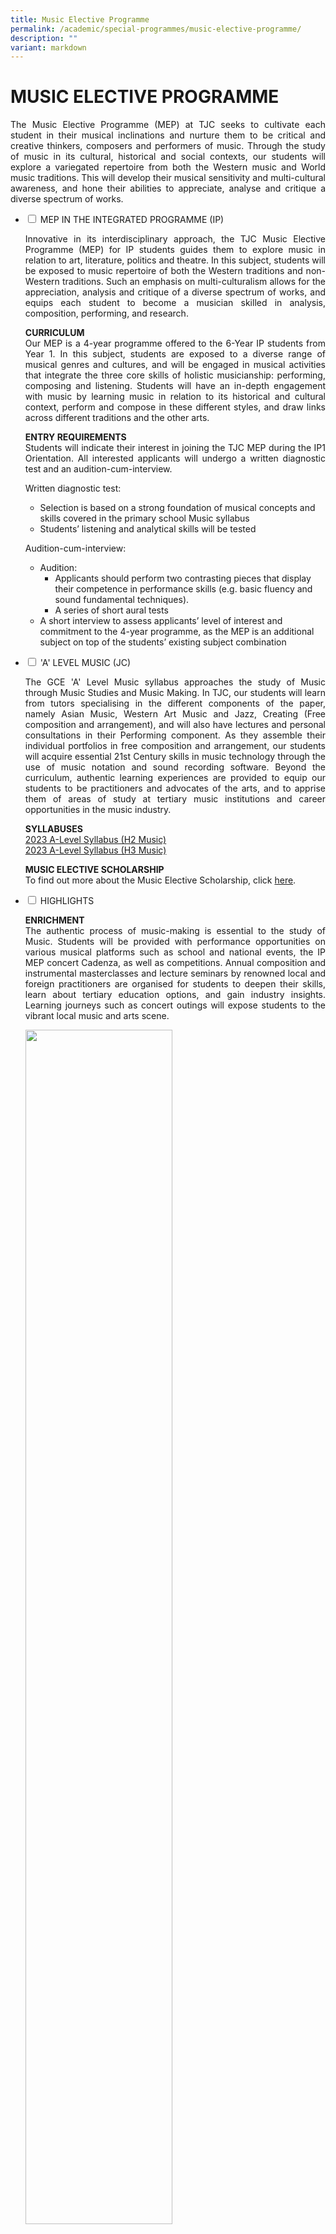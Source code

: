 ```yaml
---
title: Music Elective Programme
permalink: /academic/special-programmes/music-elective-programme/
description: ""
variant: markdown
---
```

# MUSIC ELECTIVE PROGRAMME

<p style="text-align: justify;">The Music Elective Programme (MEP)&nbsp;at TJC seeks to cultivate each student in their musical inclinations and nurture them to be critical and creative thinkers, composers and performers of music. Through the study of music in its cultural, historical and social contexts, our students will explore a variegated repertoire from both the Western music and World music traditions. This will develop their musical sensitivity and multi-cultural awareness, and hone their abilities to appreciate, analyse and critique a diverse spectrum of works.</p>

<ul class="jekyllcodex_accordion">
  <li>
    <input type="checkbox" id="accordion1">
    <label for="accordion1">MEP IN THE INTEGRATED PROGRAMME (IP)</label>
    <div>
			<p style="text-align: justify;">Innovative in its interdisciplinary approach, the TJC Music Elective Programme (MEP) for IP students guides them to explore music in relation to art, literature, politics and theatre. In this subject, students will be exposed to music repertoire of both the Western traditions and non-Western traditions. Such an emphasis on multi-culturalism allows for the appreciation, analysis and critique of a diverse spectrum of works, and equips each student to become a musician skilled in analysis, composition, performing, and research.</p>
			<p style="text-align: justify;"><b>CURRICULUM</b><br>Our MEP is a 4-year programme offered to the 6-Year IP students from Year 1. In this subject, students are exposed to a diverse range of musical genres and cultures, and will be engaged in musical activities that integrate the three core skills of holistic musicianship: performing, composing and listening. Students will have an in-depth engagement with music by learning music in relation to its historical and cultural context, perform and compose in these different styles, and draw links across different traditions and the other arts.</p>
			<p style="text-align: justify;"><b>ENTRY REQUIREMENTS</b><br>Students will indicate their interest in joining the TJC MEP during the IP1 Orientation. All interested applicants will undergo a written diagnostic test and an audition-cum-interview. </p>
			<p style="text-align: justify;">Written diagnostic test:<br></p><ul>
			<li>Selection is based on a strong foundation of musical concepts and skills covered in the primary school Music syllabus</li>
			<li>Students’ listening and analytical skills will be tested</li>
			</ul>
			<p></p>
			<p style="text-align: justify;">Audition-cum-interview:<br></p><ul>
			<li>Audition:
				   <ul>
			       <li>Applicants should perform two contrasting pieces that display their competence in performance skills (e.g. basic fluency and sound fundamental techniques).</li>
			       <li>A series of short aural tests</li>
			    </ul>
		</li>
			<li>A short interview to assess applicants’ level of interest and commitment to the 4-year programme, as the MEP is an additional subject on top of the students’ existing subject combination</li>
			</ul>
			<p></p>
    </div>
	</li> 
  <li>
    <input type="checkbox" id="accordion2">
    <label for="accordion2">'A' LEVEL MUSIC (JC)</label>
    <div>
			<p style="text-align: justify;">The GCE 'A' Level Music syllabus approaches the study of Music through Music Studies and Music Making. In TJC, our students will learn from tutors specialising in the different components of the paper, namely Asian Music, Western Art Music and Jazz, Creating (Free composition and arrangement), and will also have lectures and personal consultations in their Performing component. As they assemble their individual portfolios in free composition and arrangement, our students will acquire essential 21st Century skills in music technology through the use of music notation and sound recording software. Beyond the curriculum, authentic learning experiences are provided to equip our students to be practitioners and advocates of the arts, and to apprise them of areas of study at tertiary music institutions and career opportunities in the music industry.</p>
			<p style="text-align: justify;"><b>SYLLABUSES</b><br><a href="/files/Academic/Music%20Elective%20Programme/9753_y23_sy.pdf" target="_blank">2023 A-Level Syllabus (H2 Music)</a><br><a href="/files/Academic/Music%20Elective%20Programme/9819_y23_sy.pdf" target="_blank">2023 A-Level Syllabus (H3 Music)</a></p>
			<p style="text-align: justify;"><b>MUSIC ELECTIVE SCHOLARSHIP
</b><br>To find out more about the Music Elective Scholarship, click <a href="https://www.moe.gov.sg/financial-matters/awards-scholarships/programme-scholarships-pre-u" target="_blank">here</a>.</p>
    </div>
	</li> 
  <li>
    <input type="checkbox" id="accordion3">
    <label for="accordion3">HIGHLIGHTS</label>
    <div>
			<p style="text-align: justify;"><b>ENRICHMENT</b><br>The authentic process of music-making is essential to the study of Music. Students will be provided with performance opportunities on various musical platforms such as school and national events, the IP MEP concert Cadenza, as well as competitions. Annual composition and instrumental masterclasses and lecture seminars by renowned local and foreign practitioners are organised for students to deepen their skills, learn about tertiary education options, and gain industry insights. Learning journeys such as concert outings will expose students to the vibrant local music and arts scene.</p>
			<img src="/images/Academic/Special%20programmes/Music%20Elective%20Programme/IP2%20Gamelan%20Workshop%202020.jpg" style="width:70%">
			<center><b>Gamelan Workshop for our IP MEP students</b></center>
			<img src="/images/Academic/Special%20programmes/Music%20Elective%20Programme/Cadenza%20I%202020%20Picture%20filming.jpg" style="width:70%">
			<center><b>TJC IP MEP Concert Cadenza I</b></center>
			<p style="text-align: justify;"><b>MOTIF XIII to XV</b><br>Undaunted by restrictions on live performances caused by the COVID-19 pandemic, we premiered the 13th, 14th,and 15th installments of the TJC MEP MOTIF series virtually. In our most recent edition (2022), the JC2 MEP students put together an online concert featuring performances on the piano, viola, double bass and voice across an eclectic repertoire of works by composers such as Mozart, Schumann, Messiaen and Takemitsu. Our JC1s also performed their own arrangement of anime and video game music.
				<iframe width="560" height="315" src="https://www.youtube.com/embed/tPlss_Zc_U0" title="YouTube video player" frameborder="0" allow="accelerometer; autoplay; clipboard-write; encrypted-media; gyroscope; picture-in-picture; web-share" allowfullscreen=""></iframe>
			</p><p style="text-align: justify;"><b>MOTIF XII</b><br>The 12th edition of the annual TJC MEP MOTIF showcase featured current students and alumni coming together for an evening of music making and performance. Held at the Esplanade Recital Studio, the concert featured performances from our JC2 students, while students from the other levels and alumni collaborated to present a diverse range of performances. These included the world premieres of Escape for Wind Quintet, written by MEP alumnus Marcus Ong, as well as that of Kitchen Nightmares, an original theatrical piece conceptualised and conceived by our 2019 batch of JC1 MEP students. The evening marked the successes of TJC MEP past and present, while looking forward to future musical achievements.</p>
			<table>
<thead>
  <tr>
    <th></th>
    <th></th>
  </tr>
</thead>
<tbody>
  <tr>
    <td><img src="/images/Academic/Special%20programmes/Music%20Elective%20Programme/Motif%20XII%202019%20full%20picture.jpg" style="width:100%"></td>
		 <td><img src="/images/Academic/Special%20programmes/Music%20Elective%20Programme/Motif%20XII%202019%20Performance%20Peizhen.jpg" style="width:100%"></td>
  </tr>
</tbody>
</table>
			<center>Our MEP maestros in action</center>
			<p style="text-align: justify;"><b>VIVACE PIANO ENSEMBLE COMPETITION</b><br>The JC1 MEP cohort took part in the 10th&nbsp;installment of Vivace in 2019, an inter-school piano ensemble competition organised by National Junior College. Of the five piano duos presented, two won the Silver award while one emerged with a Gold with Commendation award, placing among the top 6 duos from across the country. In preparation for the competition, the duos were coached by TJC MEP alumnus Bertram Wee, a graduate of the Royal College of Music. Through this experience, the participants gained a newfound appreciation for contemporary piano duet repertoire, while expanding their range of performing skills, particularly in a collaborative setting.</p>
			<img src="/images/Academic/Special%20programmes/Music%20Elective%20Programme/Vivace%202019%20pic.jpg" style="width:70%">
			<center>Our award-winning piano duos</center>
			<p style="text-align: justify;"><b>TAIWAN CULTURAL IMMERSION TRIP 2019</b><br>One of the key highlights of our Music Elective Programme is the biennial overseas immersion trip for our students to learn about the impact of music in other parts of the world. In Taiwan, our IP3 to JC2 MEP students broadened their musical horizons through attending a series of workshops at the Taipei National University of the Arts. These focused on various aspects of musical study - traditional Taiwanese musical genres (Nanguan and Beiguan), contemporary music performance and creative composition. This was complemented by a visit to National Taiwan College of Performing Arts, where they observed the local students in action during rehearsals for Peking Opera and Hakka Opera. The students gained a fresh cultural perspective and deeper appreciation for the arts beyond the local context.</p>
						<table>
<thead>
  <tr>
    <th></th>
    <th></th>
  </tr>
</thead>
<tbody>
  <tr>
    <td><img src="/images/Academic/Special%20programmes/Music%20Elective%20Programme/MEP%20Immersion%20Trip%202019%20Group%20photo.jpg" style="width:100%"></td>
		 <td><img src="/images/Academic/Special%20programmes/Music%20Elective%20Programme/MEP%20Immersion%20Trip%202019.jpg" style="width:100%"></td>
  </tr>
</tbody>
</table>
			<center>Our students deepening their learning in Taiwan</center>
    </div>
	</li> 
	  <li>
    <input type="checkbox" id="accordion4">
    <label for="accordion4">DISTINGUISHED ALUMNI</label>
    <div>
			<b>EMILY KOH</b><br><br>
			<img src="/images/Academic/Special%20programmes/Music%20Elective%20Programme/Emily%20Koh%20Distinguished%20Alumni.png" style="width:60%">
			<center>2019 NAC Young Artist Award – Emily Koh (Class of 2004), Assistant Professor of Composition at the University of Georgia in Athens (UGA) in Georgia, USA.</center>
			<p style="text-align: justify;"> Emily Koh is a composer of contemporary classical music whose work is characterised by inventive explorations of the smallest details of sound. She received a PhD in Music Composition and Theory from Brandeis University, Waltham in Massachusetts, USA (2017). Today, Emily is Assistant Professor of Composition at the University of Georgia (UGA) in Athens in Georgia, USA, and performs as a double bassist in the Atlanta contemporary music scene. Each time Emily returns to Singapore, she generously conducts workshops at various schools and makes it a point to do so especially at TJC.</p>
			<p><b>Selected Awards and Achievements</b>
			</p><ul>
				<li>Commissioned by Singapore Symphony Orchestra (2015)</li>
				<li>Asian Composers League Yoshiro Irino Memorial Prize (Hong Kong, 2013)</li>
				<li>Recipient, Paul Abisheganaden Grant for Artistic Excellence (2012)</li>
				<li>Barlow Endowment General Commission (USA, 2012)</li>
			</ul>
				<p></p>
	<p>Source: <a href="https://www.nac.gov.sg/dam/jcr:88484dbc-66b6-4618-baca-7ba17685f6b4" target="_blank">National Arts Council </a></p>
	<iframe width="560" height="315" src="https://www.youtube.com/embed/-8YgbM10GYI" title="2019 Young Artist Award Recipient: Emily Koh" frameborder="0" allow="accelerometer; autoplay; clipboard-write; encrypted-media; gyroscope; picture-in-picture" allowfullscreen=""></iframe>
	<p><b>CHEN ZHANGYI</b></p>
	<img src="/images/Academic/Special%20programmes/Music%20Elective%20Programme/Chen%20Zhangyi%20Distinguished%20Alumni.png" style="width:60%">
			<center>2014 NAC Young Artist Award – Chen Zhangyi (Class of 2002), Assistant Professor of Composition, Conductor of New Music Ensemble, Yong Siew Toh Conservatory of Music</center>
	   <p style="text-align: justify;">Chen Zhangyi is a composer whose works have been performed by world-renowned orchestras including the London Symphony Orchestra, Baltimore Symphony Orchestra and Tokyo Philharmonic Orchestra. His music composing versatility is evident from his acclaimed works across genres in opera, wind ensembles, chamber and choral music. He plays the role of mentor and educator through workshops and masterclasses he conducts at the School of the Arts (2010-2012) and Temasek Junior College (2010-12). He also tutored students at the Peabody Conservatory (2009-2013) and taught music theory and appreciation courses at the Baltimore City Community College (2013).</p>
				<p>Selected Awards and Achievements
			</p><ul>
				<li>Winner, Orchestral Composition Competition, Peabody Conservatory (2013)</li>
				<li>Recipient, Trailblazer Foundation Grants, Singapore (2011- 2013)</li>
				<li>Winner, Abbey Road Studios 80th Anniversary Anthem Competition, London (2011)</li>
				<li>Winner, Asian Composers’ League Competition, Taiwan (2011)</li>
				<li>Winner, Singapore Compose! 2010 Competition, Philharmonic Winds (2010)</li>
			</ul>
				<p></p>
			<p>Source: <a href="https://www.nac.gov.sg/dam/jcr:4071b0d3-8248-49c8-8c4f-5e58ee7275a2" target="_blank">National Arts Council </a></p>
			<p><b>DIANA SOH</b></p>
	<img src="/images/Academic/Special%20programmes/Music%20Elective%20Programme/Diana%20Soh%20Distinguished%20Alumni.jpg" style="width:60%">
			<center>2015 NAC Young Artist Award – Diana Soh Li Ling (Class of 2002)</center>	
			<p style="text-align: justify;">Diana Soh’s body of work demonstrates creativity and adventure in her artistic pursuits. A doctorate holder of Institut de Recherche et Coordination Acoustique/Musique (IRCAM), Diana spent two years as Composer-in-residence at the National Center for Musical Creation (La Muse en Circuit) and the Conservatoire d'Ivry-sur-Seine, France. She has received commissions from, and has been presented by, major international festivals, radio broadcasts, and commissioning organisations such as the Singapore Youth Choir.</p>
							<p>Selected Awards and Achievements
			</p><ul>
				<li>SACEM (France) Bourses Cursus 2 (2012)</li>
				<li>Who’s Who Among Students in American Universities &amp; Colleges (2011)</li>
				<li>Nominee, Finalist for Gaudeamus Prize in Composition (2011)</li>
				<li>Hedy King Robinson Award (ABRSM)</li>
			</ul>
				<p></p>
			<p>Source: <a href="https://www.nac.gov.sg/dam/jcr:a1d9e52f-9f1e-4263-9cfe-eb25f9010c4e" target="_blank">National Arts Council </a></p>
    </div>
	</li></ul>